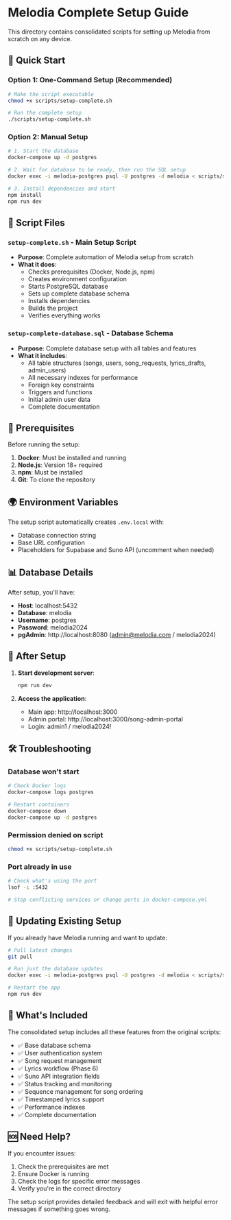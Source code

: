 # Melodia Complete Setup Guide

This directory contains consolidated scripts for setting up Melodia from scratch on any device.

## 🚀 Quick Start

### Option 1: One-Command Setup (Recommended)
```bash
# Make the script executable
chmod +x scripts/setup-complete.sh

# Run the complete setup
./scripts/setup-complete.sh
```

### Option 2: Manual Setup
```bash
# 1. Start the database
docker-compose up -d postgres

# 2. Wait for database to be ready, then run the SQL setup
docker exec -i melodia-postgres psql -U postgres -d melodia < scripts/setup-complete-database.sql

# 3. Install dependencies and start
npm install
npm run dev
```

## 📁 Script Files

### `setup-complete.sh` - Main Setup Script
- **Purpose**: Complete automation of Melodia setup from scratch
- **What it does**:
  - Checks prerequisites (Docker, Node.js, npm)
  - Creates environment configuration
  - Starts PostgreSQL database
  - Sets up complete database schema
  - Installs dependencies
  - Builds the project
  - Verifies everything works

### `setup-complete-database.sql` - Database Schema
- **Purpose**: Complete database setup with all tables and features
- **What it includes**:
  - All table structures (songs, users, song_requests, lyrics_drafts, admin_users)
  - All necessary indexes for performance
  - Foreign key constraints
  - Triggers and functions
  - Initial admin user data
  - Complete documentation

## 🔧 Prerequisites

Before running the setup:

1. **Docker**: Must be installed and running
2. **Node.js**: Version 18+ required
3. **npm**: Must be installed
4. **Git**: To clone the repository

## 🌍 Environment Variables

The setup script automatically creates `.env.local` with:
- Database connection string
- Base URL configuration
- Placeholders for Supabase and Suno API (uncomment when needed)

## 📊 Database Details

After setup, you'll have:
- **Host**: localhost:5432
- **Database**: melodia
- **Username**: postgres
- **Password**: melodia2024
- **pgAdmin**: http://localhost:8080 (admin@melodia.com / melodia2024)

## 🚀 After Setup

1. **Start development server**:
   ```bash
   npm run dev
   ```

2. **Access the application**:
   - Main app: http://localhost:3000
   - Admin portal: http://localhost:3000/song-admin-portal
   - Login: admin1 / melodia2024!

## 🛠️ Troubleshooting

### Database won't start
```bash
# Check Docker logs
docker-compose logs postgres

# Restart containers
docker-compose down
docker-compose up -d postgres
```

### Permission denied on script
```bash
chmod +x scripts/setup-complete.sh
```

### Port already in use
```bash
# Check what's using the port
lsof -i :5432

# Stop conflicting services or change ports in docker-compose.yml
```

## 🔄 Updating Existing Setup

If you already have Melodia running and want to update:

```bash
# Pull latest changes
git pull

# Run just the database updates
docker exec -i melodia-postgres psql -U postgres -d melodia < scripts/setup-complete-database.sql

# Restart the app
npm run dev
```

## 📝 What's Included

The consolidated setup includes all these features from the original scripts:
- ✅ Base database schema
- ✅ User authentication system
- ✅ Song request management
- ✅ Lyrics workflow (Phase 6)
- ✅ Suno API integration fields
- ✅ Status tracking and monitoring
- ✅ Sequence management for song ordering
- ✅ Timestamped lyrics support
- ✅ Performance indexes
- ✅ Complete documentation

## 🆘 Need Help?

If you encounter issues:
1. Check the prerequisites are met
2. Ensure Docker is running
3. Check the logs for specific error messages
4. Verify you're in the correct directory

The setup script provides detailed feedback and will exit with helpful error messages if something goes wrong.
